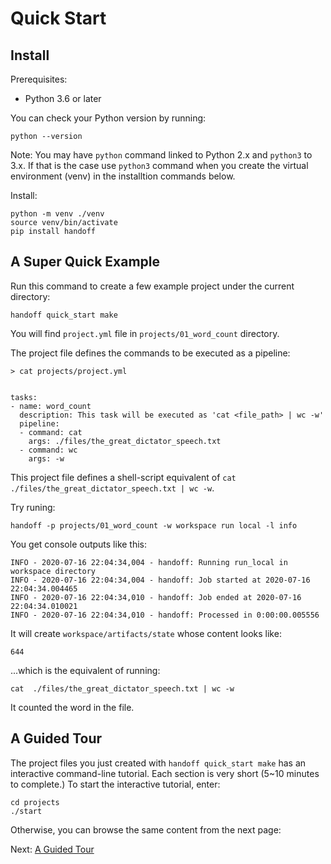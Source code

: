 # Quick Start

## Install

Prerequisites:

- Python 3.6 or later

You can check your Python version by running:
```
python --version
```

Note: You may have `python` command linked to Python 2.x and `python3` to 3.x.
If that is the case use `python3` command when you create the virtual
environment (venv) in the installtion commands below.

Install:
```
python -m venv ./venv
source venv/bin/activate
pip install handoff
```

## A Super Quick Example

Run this command to create a few example project under the current directory:

```
handoff quick_start make
```

You will find `project.yml` file in `projects/01_word_count` directory.

The project file defines the commands to be executed as a pipeline:

```
> cat projects/project.yml


tasks:
- name: word_count
  description: This task will be executed as 'cat <file_path> | wc -w'
  pipeline:
  - command: cat
    args: ./files/the_great_dictator_speech.txt
  - command: wc
    args: -w
```

This project file defines a shell-script equivalent of
`cat  ./files/the_great_dictator_speech.txt | wc -w`.

Try runing:
```
handoff -p projects/01_word_count -w workspace run local -l info
```

You get console outputs like this:
```
INFO - 2020-07-16 22:04:34,004 - handoff: Running run_local in workspace directory
INFO - 2020-07-16 22:04:34,004 - handoff: Job started at 2020-07-16 22:04:34.004465
INFO - 2020-07-16 22:04:34,010 - handoff: Job ended at 2020-07-16 22:04:34.010021
INFO - 2020-07-16 22:04:34,010 - handoff: Processed in 0:00:00.005556
```

It will create `workspace/artifacts/state` whose content looks like:
```
644
```
...which is the equivalent of running:
```
cat  ./files/the_great_dictator_speech.txt | wc -w
```
It counted the word in the file.

## A Guided Tour

The project files you just created with `handoff quick_start make` has an
interactive command-line tutorial. Each section is very short (5~10 minutes
to complete.) To start the interactive tutorial, enter:

```
cd projects
./start
```

Otherwise, you can browse the same content from the next page:

Next: [A Guided Tour](./guided_tour)
